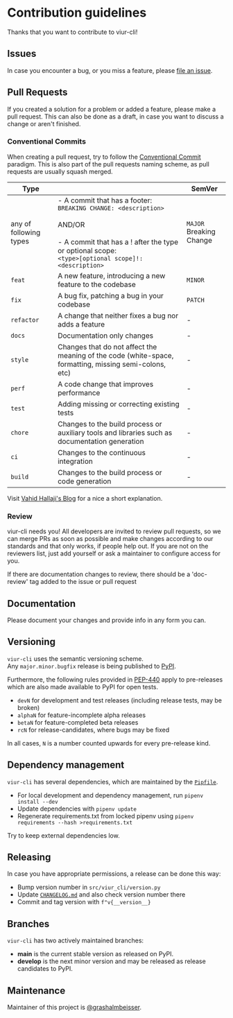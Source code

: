 # Contribution guidelines

Thanks that you want to contribute to viur-cli!

## Issues

In case you encounter a bug, or you miss a feature, please [file an issue](https://github.com/viur-framework/viur-cli/issues).

## Pull Requests

If you created a solution for a problem or added a feature, please make a pull request.
This can also be done as a draft, in case you want to discuss a change or aren't finished.

### Conventional Commits

When creating a pull request, try to follow the [Conventional Commit](https://www.conventionalcommits.org) paradigm.
This is also part of the pull requests naming scheme, as pull requests are usually squash merged.

| Type | | SemVer |
| --- | --- | --- |
| any of following types | - A commit that has a footer:<br />`BREAKING CHANGE: <description>`<br /><br />AND/OR<br /><br /> - A commit that has a ! after the type or optional scope:<br />`<type>[optional scope]!: <description>`  |    `MAJOR`<br />Breaking Change |conventional commit
| `feat` | A new feature, introducing a new feature to the codebase | `MINOR` |
| `fix`  | A bug fix, patching a bug in your codebase | `PATCH` |
| `refactor` | A change that neither fixes a bug nor adds a feature | - |
| `docs` | Documentation only changes | - |
| `style` | Changes that do not affect the meaning of the code (white-space, formatting, missing semi-colons, etc) | - |
| `perf` | A code change that improves performance | - |
| `test` | Adding missing or correcting existing tests | - |
| `chore` | Changes to the build process or auxiliary tools and libraries such as documentation generation | - |
| `ci` | Changes to the continuous integration | - |
| `build` | Changes to the build process or code generation | - |

Visit [Vahid Hallaji's Blog](https://hallaji.com/blog/summary-of-conventional-commits) for a nice a short explanation.

### Review

viur-cli needs you! All developers are invited to review pull requests, so we can merge PRs as soon as possible and make changes according to our standards and that only works, if people help out.
If you are not on the reviewers list, just add yourself or ask a maintainer to configure access for you.

If there are documentation changes to review, there should be a 'doc-review' tag added to the issue or pull request

## Documentation

Please document your changes and provide info in any form you can.

## Versioning

`viur-cli` uses the semantic versioning scheme.<br>
Any `major.minor.bugfix` release is being published to [PyPI](https://pypi.org/project/viur-cli).

Furthermore, the following rules provided in [PEP-440](https://peps.python.org/pep-0440/#pre-releases) apply to pre-releases which are also made available to PyPI for open tests.

- `devN` for development and test releases (including release tests, may be broken)
- `alphaN` for feature-incomplete alpha releases
- `betaN` for feature-completed beta releases
- `rcN` for release-candidates, where bugs may be fixed

In all cases, `N` is a number counted upwards for every pre-release kind.

## Dependency management

`viur-cli` has several dependencies, which are maintained by the [`Pipfile`](/Pipfile).

- For local development and dependency management, run `pipenv install --dev`
- Update dependencies with `pipenv update`
- Regenerate requirements.txt from locked pipenv using `pipenv requirements --hash >requirements.txt`

Try to keep external dependencies low.

## Releasing

In case you have appropriate permissions, a release can be done this way:

- Bump version number in `src/viur_cli/version.py`
- Update [`CHANGELOG.md`](/CHANGELOG.md) and also check version number there
- Commit and tag version with `f"v{__version__}`

## Branches

`viur-cli` has two actively maintained branches:

- **main** is the current stable version as released on PyPI.
- **develop**  is the next minor version and may be released as release candidates to PyPI.

## Maintenance

Maintainer of this project is [@grashalmbeisser](https://github.com/Grashalmbeisser).
